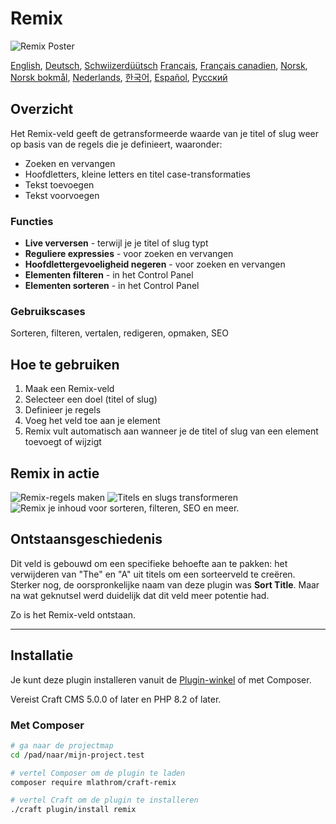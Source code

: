# Remix

![Remix Poster](https://mlathrom-storage-00.sfo3.cdn.digitaloceanspaces.com/github/mlathrom/craft-remix/remix-00-poster.jpg?v1)

[English](docs/en/README.md), [Deutsch](docs/de/README.md), [Schwiizerdüütsch](docs/de-CH/README.md)
[Français](docs/fr/README.md), [Français canadien](docs/fr-CA/README.md), [Norsk](docs/no/README.md), [Norsk bokmål](docs/nb/README.md), [Nederlands](docs/nl/README.md), [한국어](docs/ko/README.md), [Español](docs/es/README.md), [Русский](docs/ru/README.md)

## Overzicht

Het Remix-veld geeft de getransformeerde waarde van je titel of slug weer op basis van de regels die je definieert, waaronder:

 - Zoeken en vervangen
 - Hoofdletters, kleine letters en titel case-transformaties
 - Tekst toevoegen
 - Tekst voorvoegen

### Functies
 - **Live verversen** - terwijl je je titel of slug typt
 - **Reguliere expressies** - voor zoeken en vervangen
 - **Hoofdlettergevoeligheid negeren** - voor zoeken en vervangen
 - **Elementen filteren** - in het Control Panel
 - **Elementen sorteren** - in het Control Panel

### Gebruikscases
Sorteren, filteren, vertalen, redigeren, opmaken, SEO

## Hoe te gebruiken
1. Maak een Remix-veld
2. Selecteer een doel (titel of slug)
3. Definieer je regels
4. Voeg het veld toe aan je element
5. Remix vult automatisch aan wanneer je de titel of slug van een element toevoegt of wijzigt

## Remix in actie
![Remix-regels maken](https://mlathrom-storage-00.sfo3.cdn.digitaloceanspaces.com/github/mlathrom/craft-remix/remix-01-create-rules.jpg?v1)
![Titels en slugs transformeren](https://mlathrom-storage-00.sfo3.cdn.digitaloceanspaces.com/github/mlathrom/craft-remix/remix-02-transform.jpg?v1)
![Remix je inhoud voor sorteren, filteren, SEO en meer.](https://mlathrom-storage-00.sfo3.cdn.digitaloceanspaces.com/github/mlathrom/craft-remix/remix-03-remix-content.jpg?v2)

## Ontstaansgeschiedenis
Dit veld is gebouwd om een specifieke behoefte aan te pakken: het verwijderen van "The" en "A" uit titels om een sorteerveld te creëren. Sterker nog, de oorspronkelijke naam van deze plugin was **Sort Title**. Maar na wat geknutsel werd duidelijk dat dit veld meer potentie had.

Zo is het Remix-veld ontstaan.

---

## Installatie

Je kunt deze plugin installeren vanuit de [Plugin-winkel](https://plugins.craftcms.com/remix) of met Composer.

Vereist Craft CMS 5.0.0 of later en PHP 8.2 of later.

### Met Composer

```bash
# ga naar de projectmap
cd /pad/naar/mijn-project.test

# vertel Composer om de plugin te laden
composer require mlathrom/craft-remix

# vertel Craft om de plugin te installeren
./craft plugin/install remix
```
